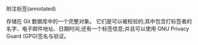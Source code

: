 附注标签(annotated)

存储在 Git 数据库中的一个完整对象。 它们是可以被校验的;其中包含打标签者的名字、电子邮件地址、日期时间;还有一个标签信息;并且可以使用 GNU Privacy Guard (GPG)签名与验证。

